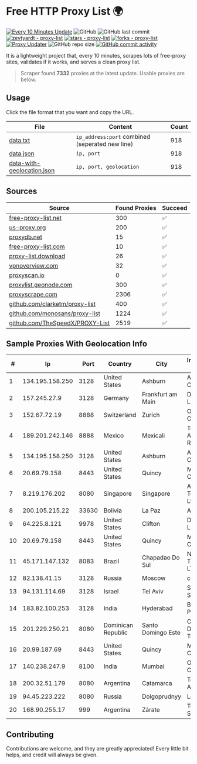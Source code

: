 
# Free HTTP Proxy List 🌍

[![Every 10 Minutes Update](https://github.com/mertguvencli/http-proxy-list/actions/workflows/main.yml/badge.svg?branch=main)](https://github.com/mertguvencli/http-proxy-list/actions/workflows/main.yml)
![GitHub](https://img.shields.io/github/license/mertguvencli/http-proxy-list)
![GitHub last commit](https://img.shields.io/github/last-commit/mertguvencli/http-proxy-list)
[![zevtyardt - proxy-list](https://img.shields.io/static/v1?label=zevtyardt&message=proxy-list&color=blue&logo=github)](https://github.com/zevtyardt/proxy-list "Go to GitHub repo")
[![stars - proxy-list](https://img.shields.io/github/stars/zevtyardt/proxy-list?style=social)](https://github.com/zevtyardt/proxy-list)
[![forks - proxy-list](https://img.shields.io/github/forks/zevtyardt/proxy-list?style=social)](https://github.com/zevtyardt/proxy-list)
[![Proxy Updater](https://github.com/zevtyardt/proxy-list/workflows/Proxy%20Updater/badge.svg)](https://github.com/zevtyardt/proxy-list/actions?query=workflow:"Proxy+Updater")
![GitHub repo size](https://img.shields.io/github/repo-size/zevtyardt/proxy-list)
[![GitHub commit activity](https://img.shields.io/github/commit-activity/m/zevtyardt/proxy-list?logo=commits)](https://github.com/zevtyardt/proxy-list/commits/main)

It is a lightweight project that, every 10 minutes, scrapes lots of free-proxy sites, validates if it works, and serves a clean proxy list.

> Scraper found **7332** proxies at the latest update. Usable proxies are below.

## Usage

Click the file format that you want and copy the URL.

|File|Content|Count|
|----|-------|-----|
|[data.txt](https://raw.githubusercontent.com/mertguvencli/http-proxy-list/main/proxy-list/data.txt)|`ip_address:port` combined (seperated new line)|918|
|[data.json](https://raw.githubusercontent.com/mertguvencli/http-proxy-list/main/proxy-list/data.json)|`ip, port`|918|
|[data-with-geolocation.json](https://raw.githubusercontent.com/mertguvencli/http-proxy-list/main/proxy-list/data-with-geolocation.json)|`ip, port, geolocation`|918|

## Sources

|Source|Found Proxies|Succeed|
|------|-------------|-------|
|[free-proxy-list.net](https://free-proxy-list.net)|300|✅|
|[us-proxy.org](https://www.us-proxy.org)|200|✅|
|[proxydb.net](http://proxydb.net)|15|✅|
|[free-proxy-list.com](https://free-proxy-list.com/?page=&port=&type%5B%5D=http&type%5B%5D=https&up_time=0&search=Search)|10|✅|
|[proxy-list.download](https://www.proxy-list.download/HTTP)|26|✅|
|[vpnoverview.com](https://vpnoverview.com/privacy/anonymous-browsing/free-proxy-servers)|32|✅|
|[proxyscan.io](https://www.proxyscan.io)|0|✅|
|[proxylist.geonode.com](https://proxylist.geonode.com/api/proxy-list?limit=300&page=1&sort_by=lastChecked&sort_type=desc&protocols=http,https)|300|✅|
|[proxyscrape.com](https://api.proxyscrape.com/v2/?request=displayproxies&protocol=http&timeout=10000&country=all&ssl=all&anonymity=all)|2306|✅|
|[github.com/clarketm/proxy-list](https://raw.githubusercontent.com/clarketm/proxy-list/master/proxy-list-raw.txt)|400|✅|
|[github.com/monosans/proxy-list](https://raw.githubusercontent.com/monosans/proxy-list/main/proxies/http.txt)|1224|✅|
|[github.com/TheSpeedX/PROXY-List](https://raw.githubusercontent.com/TheSpeedX/PROXY-List/master/http.txt)|2519|✅|


## Sample Proxies With Geolocation Info

|#|Ip|Port|Country|City|Internet Service Provider|
|-|--|----|-------|----|-------------------------|
|1|134.195.158.250|3128|United States|Ashburn|AB E-Commerce|
|2|157.245.27.9|3128|Germany|Frankfurt am Main|DigitalOcean, LLC|
|3|152.67.72.19|8888|Switzerland|Zurich|Oracle Corporation|
|4|189.201.242.146|8888|Mexico|Mexicali|Tecnologías Avanzadas S. de R.L. de C.V.|
|5|134.195.158.250|3128|United States|Ashburn|AB E-Commerce|
|6|20.69.79.158|8443|United States|Quincy|Microsoft Corporation|
|7|8.219.176.202|8080|Singapore|Singapore|Alibaba (US) Technology Co., Ltd.|
|8|200.105.215.22|33630|Bolivia|La Paz|AXS Bolivia S. A.|
|9|64.225.8.121|9978|United States|Clifton|DigitalOcean, LLC|
|10|20.69.79.158|8443|United States|Quincy|Microsoft Corporation|
|11|45.171.147.132|8083|Brazil|Chapadao Do Sul|N3 SOLUCOES TECNOLOGICAS LTDA|
|12|82.138.41.15|3128|Russia|Moscow|comcor.ru|
|13|94.131.114.69|3128|Israel|Tel Aviv|Stark Industries Solutions LTD|
|14|183.82.100.253|3128|India|Hyderabad|Beam Telecom Pvt Ltd|
|15|201.229.250.21|8080|Dominican Republic|Santo Domingo Este|Compañía Dominicana de Teléfonos S. A.|
|16|20.99.187.69|8443|United States|Quincy|Microsoft Corporation|
|17|140.238.247.9|8100|India|Mumbai|Oracle Corporation|
|18|200.32.51.179|8080|Argentina|Catamarca|Telefonica de Argentina|
|19|94.45.223.222|8080|Russia|Dolgoprudnyy|Lofis LLC|
|20|168.90.255.17|999|Argentina|Zárate|Tecnocomp S.R.L.|



## Contributing

Contributions are welcome, and they are greatly appreciated! Every
little bit helps, and credit will always be given.

